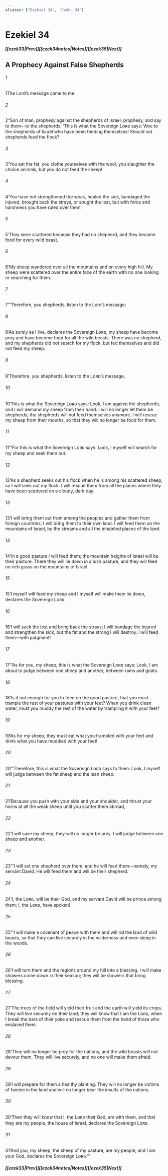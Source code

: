 ```yaml
---
aliases: ["Ezekiel 34", "Ezek. 34"]
---
```

# Ezekiel 34
##### <span class=arrow-left></span>[[ezek33|Prev]]<span class=navigation-separator></span>[[ezek34notes|Notes]]<span class=navigation-separator></span>[[ezek35|Next]]<span class=arrow-right></span>
## A Prophecy Against False Shepherds
###### 1
<span class=verse-first>1</span>The Lord’s message came to me:
###### 2
<span class=verse-body>2</span>“Son of man, prophesy against the shepherds of Israel; prophesy, and say to them—to the shepherds: ‘This is what the Sovereign Lᴏʀᴅ says: Woe to the shepherds of Israel who have been feeding themselves! Should not shepherds feed the flock?
###### 3
<span class=verse-body>3</span>‘You eat the fat, you clothe yourselves with the wool, you slaughter the choice animals, but you do not feed the sheep!
###### 4
<span class=verse-body>4</span>‘You have not strengthened the weak, healed the sick, bandaged the injured, brought back the strays, or sought the lost, but with force and harshness you have ruled over them.
###### 5
<span class=verse-body>5</span>‘They were scattered because they had no shepherd, and they became food for every wild beast.
###### 6
<span class=verse-body>6</span>‘My sheep wandered over all the mountains and on every high hill. My sheep were scattered over the entire face of the earth with no one looking or searching for them.
<div class=paragraph-break></div>

###### 7
<span class=verse-first>7</span>“‘Therefore, you shepherds, listen to the Lord’s message:
###### 8
<span class=verse-body>8</span>‘As surely as I live, declares the Sovereign Lᴏʀᴅ, my sheep have become prey and have become food for all the wild beasts. There was no shepherd, and my shepherds did not search for my flock, but fed themselves and did not feed my sheep.
###### 9
<span class=verse-body>9</span>‘Therefore, you shepherds, listen to the Lᴏʀᴅ’s message.
###### 10
<span class=verse-body>10</span>‘This is what the Sovereign Lᴏʀᴅ says: Look, I am against the shepherds, and I will demand my sheep from their hand. I will no longer let them be shepherds; the shepherds will not feed themselves anymore. I will rescue my sheep from their mouths, so that they will no longer be food for them.
<div class=paragraph-break></div>

###### 11
<span class=verse-first>11</span>“‘For this is what the Sovereign Lᴏʀᴅ says: Look, I myself will search for my sheep and seek them out.
###### 12
<span class=verse-body>12</span>‘As a shepherd seeks out his flock when he is among his scattered sheep, so I will seek out my flock. I will rescue them from all the places where they have been scattered on a cloudy, dark day.
###### 13
<span class=verse-body>13</span>‘I will bring them out from among the peoples and gather them from foreign countries; I will bring them to their own land. I will feed them on the mountains of Israel, by the streams and all the inhabited places of the land.
###### 14
<span class=verse-body>14</span>‘In a good pasture I will feed them; the mountain heights of Israel will be their pasture. There they will lie down in a lush pasture, and they will feed on rich grass on the mountains of Israel.
###### 15
<span class=verse-body>15</span>‘I myself will feed my sheep and I myself will make them lie down, declares the Sovereign Lᴏʀᴅ.
###### 16
<span class=verse-body>16</span>‘I will seek the lost and bring back the strays; I will bandage the injured and strengthen the sick, but the fat and the strong I will destroy. I will feed them—with judgment!
<div class=paragraph-break></div>

###### 17
<span class=verse-first>17</span>“‘As for you, my sheep, this is what the Sovereign Lᴏʀᴅ says: Look, I am about to judge between one sheep and another, between rams and goats.
###### 18
<span class=verse-body>18</span>‘Is it not enough for you to feed on the good pasture, that you must trample the rest of your pastures with your feet? When you drink clean water, must you muddy the rest of the water by trampling it with your feet?
###### 19
<span class=verse-body>19</span>‘As for my sheep, they must eat what you trampled with your feet and drink what you have muddied with your feet!
<div class=paragraph-break></div>

###### 20
<span class=verse-first>20</span>“‘Therefore, this is what the Sovereign Lᴏʀᴅ says to them: Look, I myself will judge between the fat sheep and the lean sheep.
###### 21
<span class=verse-body>21</span>‘Because you push with your side and your shoulder, and thrust your horns at all the weak sheep until you scatter them abroad,
###### 22
<span class=verse-body>22</span>‘I will save my sheep; they will no longer be prey. I will judge between one sheep and another.
<div class=paragraph-break></div>

###### 23
<span class=verse-first>23</span>“‘I will set one shepherd over them, and he will feed them—namely, my servant David. He will feed them and will be their shepherd.
###### 24
<span class=verse-body>24</span>‘I, the Lᴏʀᴅ, will be their God, and my servant David will be prince among them; I, the Lᴏʀᴅ, have spoken!
<div class=paragraph-break></div>

###### 25
<span class=verse-first>25</span>“‘I will make a covenant of peace with them and will rid the land of wild beasts, so that they can live securely in the wilderness and even sleep in the woods.
###### 26
<span class=verse-body>26</span>‘I will turn them and the regions around my hill into a blessing. I will make showers come down in their season; they will be showers that bring blessing.
###### 27
<span class=verse-body>27</span>‘The trees of the field will yield their fruit and the earth will yield its crops. They will live securely on their land; they will know that I am the Lᴏʀᴅ, when I break the bars of their yoke and rescue them from the hand of those who enslaved them.
###### 28
<span class=verse-body>28</span>‘They will no longer be prey for the nations, and the wild beasts will not devour them. They will live securely, and no one will make them afraid.
###### 29
<span class=verse-body>29</span>‘I will prepare for them a healthy planting. They will no longer be victims of famine in the land and will no longer bear the insults of the nations.
###### 30
<span class=verse-body>30</span>‘Then they will know that I, the Lᴏʀᴅ their God, am with them, and that they are my people, the house of Israel, declares the Sovereign Lᴏʀᴅ.
###### 31
<span class=verse-body>31</span>‘And you, my sheep, the sheep of my pasture, are my people, and I am your God, declares the Sovereign Lᴏʀᴅ.’”
##### <span class=arrow-left></span>[[ezek33|Prev]]<span class=navigation-separator></span>[[ezek34notes|Notes]]<span class=navigation-separator></span>[[ezek35|Next]]<span class=arrow-right></span>